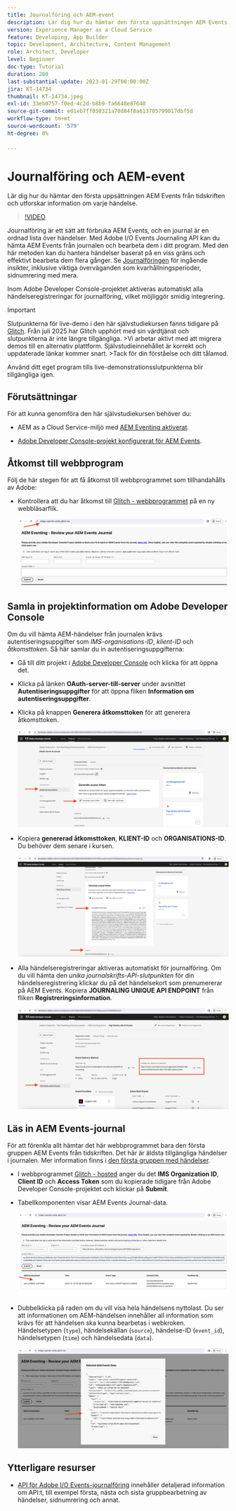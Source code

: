 ```yaml
---
title: Journalföring och AEM-event
description: Lär dig hur du hämtar den första uppsättningen AEM Events från tidskriften och utforskar information om varje händelse.
version: Experience Manager as a Cloud Service
feature: Developing, App Builder
topic: Development, Architecture, Content Management
role: Architect, Developer
level: Beginner
doc-type: Tutorial
duration: 280
last-substantial-update: 2023-01-29T00:00:00Z
jira: KT-14734
thumbnail: KT-14734.jpeg
exl-id: 33eb0757-f0ed-4c2d-b8b9-fa6648e87640
source-git-commit: e01eb7ff050321a70d84f8a613705799017dbf5d
workflow-type: tm+mt
source-wordcount: '579'
ht-degree: 0%

---
```


# Journalföring och AEM-event

Lär dig hur du hämtar den första uppsättningen AEM Events från tidskriften och utforskar information om varje händelse.

>[!VIDEO](https://video.tv.adobe.com/v/3427052?quality=12&learn=on)

Journalföring är ett sätt att förbruka AEM Events, och en journal är en ordnad lista över händelser. Med Adobe I/O Events Journaling API kan du hämta AEM Events från journalen och bearbeta dem i ditt program. Med den här metoden kan du hantera händelser baserat på en viss gräns och effektivt bearbeta dem flera gånger. Se [Journalföringen](https://developer.adobe.com/events/docs/guides/journaling_intro/) för ingående insikter, inklusive viktiga överväganden som kvarhållningsperioder, sidnumrering med mera.

Inom Adobe Developer Console-projektet aktiveras automatiskt alla händelseregistreringar för journalföring, vilket möjliggör smidig integrering.

>[!IMPORTANT]
>
>Slutpunkterna för live-demo i den här självstudiekursen fanns tidigare på [Glitch](https://glitch.com/). Från juli 2025 har Glitch upphört med sin värdtjänst och slutpunkterna är inte längre tillgängliga.
>&#x200B;>Vi arbetar aktivt med att migrera demos till en alternativ plattform. Självstudieinnehållet är korrekt och uppdaterade länkar kommer snart.
>&#x200B;>Tack för din förståelse och ditt tålamod.

Använd ditt eget program tills live-demonstrationsslutpunkterna blir tillgängliga igen.

## Förutsättningar

För att kunna genomföra den här självstudiekursen behöver du:

- AEM as a Cloud Service-miljö med [AEM Eventing aktiverat](https://developer.adobe.com/experience-cloud/experience-manager-apis/guides/events/#enable-aem-events-on-your-aem-cloud-service-environment).

- [Adobe Developer Console-projekt konfigurerat för AEM Events](https://developer.adobe.com/experience-cloud/experience-manager-apis/guides/events/#how-to-subscribe-to-aem-events-in-the-adobe-developer-console).

## Åtkomst till webbprogram

Följ de här stegen för att få åtkomst till webbprogrammet som tillhandahålls av Adobe:

- Kontrollera att du har åtkomst till [Glitch - webbprogrammet &#x200B;](https://indigo-speckle-antler.glitch.me/) på en ny webbläsarflik.

  ![Fel - webbprogram som är värd](../assets/examples/journaling/glitch-hosted-web-application.png)

## Samla in projektinformation om Adobe Developer Console

Om du vill hämta AEM-händelser från journalen krävs autentiseringsuppgifter som _IMS-organisations-ID_, _klient-ID_ och _åtkomsttoken_. Så här samlar du in autentiseringsuppgifterna:

- Gå till ditt projekt i [Adobe Developer Console](https://developer.adobe.com) och klicka för att öppna det.

- Klicka på länken **OAuth-server-till-server** under avsnittet **Autentiseringsuppgifter** för att öppna fliken **Information om autentiseringsuppgifter**.

- Klicka på knappen **Generera åtkomsttoken** för att generera åtkomsttoken.

  ![Adobe Developer Console Project Generate Access Token](../assets/examples/journaling/adobe-developer-console-project-generate-access-token.png)

- Kopiera **genererad åtkomsttoken**, **KLIENT-ID** och **ORGANISATIONS-ID**. Du behöver dem senare i kursen.

  ![Adobe Developer Console Project Copy Credentials](../assets/examples/journaling/adobe-developer-console-project-copy-credentials.png)

- Alla händelseregistreringar aktiveras automatiskt för journalföring. Om du vill hämta den _unika journalskrifts-API-slutpunkten_ för din händelseregistrering klickar du på det händelsekort som prenumererar på AEM Events. Kopiera **JOURNALING UNIQUE API ENDPOINT** från fliken **Registreringsinformation**.

  ![Adobe Developer Console Project Events-kort](../assets/examples/journaling/adobe-developer-console-project-events-card.png)

## Läs in AEM Events-journal

För att förenkla allt hämtar det här webbprogrammet bara den första gruppen AEM Events från tidskriften. Det här är äldsta tillgängliga händelser i journalen. Mer information finns i [den första gruppen med händelser](https://developer.adobe.com/events/docs/guides/api/journaling_api/#fetching-your-first-batch-of-events-from-the-journal).

- I webbprogrammet [Glitch - hosted](https://indigo-speckle-antler.glitch.me/) anger du det **IMS Organization ID**, **Client ID** och **Access Token** som du kopierade tidigare från Adobe Developer Console-projektet och klickar på **Submit**.

- Tabellkomponenten visar AEM Events Journal-data.

  ![AEM Events Journal-data](../assets/examples/journaling/load-journal.png)

- Dubbelklicka på raden om du vill visa hela händelsens nyttolast. Du ser att informationen om AEM-händelsen innehåller all information som krävs för att händelsen ska kunna bearbetas i webkroken. Händelsetypen (`type`), händelsekällan (`source`), händelse-ID (`event_id`), händelsetypen (`time`) och händelsedata (`data`).

  ![Slutför AEM-händelsenyttolast](../assets/examples/journaling/complete-journal-data.png)

## Ytterligare resurser

- [API för Adobe I/O Events-journalföring](https://developer.adobe.com/events/docs/guides/api/journaling_api/) innehåller detaljerad information om API:t, till exempel första, nästa och sista gruppbearbetning av händelser, sidnumrering och annat.
